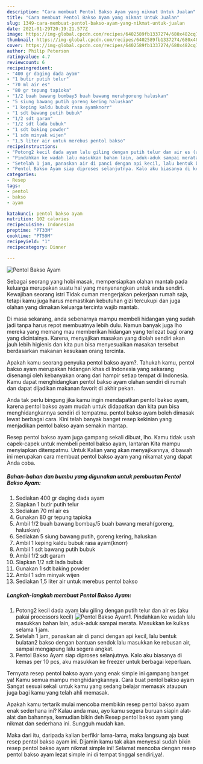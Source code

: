 ```yaml
---
description: "Cara membuat Pentol Bakso Ayam yang nikmat Untuk Jualan"
title: "Cara membuat Pentol Bakso Ayam yang nikmat Untuk Jualan"
slug: 1349-cara-membuat-pentol-bakso-ayam-yang-nikmat-untuk-jualan
date: 2021-01-29T20:19:21.577Z
image: https://img-global.cpcdn.com/recipes/6402589fb1337274/680x482cq70/pentol-bakso-ayam-foto-resep-utama.jpg
thumbnail: https://img-global.cpcdn.com/recipes/6402589fb1337274/680x482cq70/pentol-bakso-ayam-foto-resep-utama.jpg
cover: https://img-global.cpcdn.com/recipes/6402589fb1337274/680x482cq70/pentol-bakso-ayam-foto-resep-utama.jpg
author: Philip Peterson
ratingvalue: 4.7
reviewcount: 6
recipeingredient:
- "400 gr daging dada ayam"
- "1 butir putih telur"
- "70 ml air es"
- "80 gr tepung tapioka"
- "1/2 buah bawang bombay5 buah bawang merahgoreng haluskan"
- "5 siung bawang putih goreng kering haluskan"
- "1 keping kaldu bubuk rasa ayamknorr"
- "1 sdt bawang putih bubuk"
- "1/2 sdt garam"
- "1/2 sdt lada bubuk"
- "1 sdt baking powder"
- "1 sdm minyak wijen"
- "1,5 liter air untuk merebus pentol bakso"
recipeinstructions:
- "Potong2 kecil dada ayam lalu giling dengan putih telur dan air es (aku pakai processors kecil)"
- "Pindahkan ke wadah lalu masukkan bahan lain, aduk-aduk sampai merata. Masukkan ke kulkas selama 1 jam."
- "Setelah 1 jam, panaskan air di panci dengan api kecil, lalu bentuk bulatan2 bakso dengan bantuan sendok lalu masukkan ke rebusan air, sampai mengapung lalu segera angkat."
- "Pentol Bakso Ayam siap diproses selanjutnya. Kalo aku biasanya di kemas per 10 pcs, aku masukkan ke freezer untuk berbagai keperluan."
categories:
- Resep
tags:
- pentol
- bakso
- ayam

katakunci: pentol bakso ayam 
nutrition: 102 calories
recipecuisine: Indonesian
preptime: "PT33M"
cooktime: "PT59M"
recipeyield: "1"
recipecategory: Dinner

---
```



![Pentol Bakso Ayam](https://img-global.cpcdn.com/recipes/6402589fb1337274/680x482cq70/pentol-bakso-ayam-foto-resep-utama.jpg)

Sebagai seorang yang hobi masak, mempersiapkan olahan mantab pada keluarga merupakan suatu hal yang menyenangkan untuk anda sendiri. Kewajiban seorang istri Tidak cuman mengerjakan pekerjaan rumah saja, tetapi kamu juga harus memastikan kebutuhan gizi tercukupi dan juga olahan yang dimakan keluarga tercinta wajib mantab.

Di masa  sekarang, anda sebenarnya mampu membeli hidangan yang sudah jadi tanpa harus repot membuatnya lebih dulu. Namun banyak juga lho mereka yang memang mau memberikan hidangan yang terlezat bagi orang yang dicintainya. Karena, menyajikan masakan yang diolah sendiri akan jauh lebih higienis dan kita pun bisa menyesuaikan masakan tersebut berdasarkan makanan kesukaan orang tercinta. 



Apakah kamu seorang penyuka pentol bakso ayam?. Tahukah kamu, pentol bakso ayam merupakan hidangan khas di Indonesia yang sekarang disenangi oleh kebanyakan orang dari hampir setiap tempat di Indonesia. Kamu dapat menghidangkan pentol bakso ayam olahan sendiri di rumah dan dapat dijadikan makanan favorit di akhir pekan.

Anda tak perlu bingung jika kamu ingin mendapatkan pentol bakso ayam, karena pentol bakso ayam mudah untuk didapatkan dan kita pun bisa menghidangkannya sendiri di tempatmu. pentol bakso ayam boleh dimasak lewat berbagai cara. Kini telah banyak banget resep kekinian yang menjadikan pentol bakso ayam semakin mantap.

Resep pentol bakso ayam juga gampang sekali dibuat, lho. Kamu tidak usah capek-capek untuk membeli pentol bakso ayam, lantaran Kita mampu menyiapkan ditempatmu. Untuk Kalian yang akan menyajikannya, dibawah ini merupakan cara membuat pentol bakso ayam yang nikamat yang dapat Anda coba.

<!--inarticleads1-->

##### Bahan-bahan dan bumbu yang digunakan untuk pembuatan Pentol Bakso Ayam:

1. Sediakan 400 gr daging dada ayam
1. Siapkan 1 butir putih telur
1. Sediakan 70 ml air es
1. Gunakan 80 gr tepung tapioka
1. Ambil 1/2 buah bawang bombay/5 buah bawang merah(goreng, haluskan)
1. Sediakan 5 siung bawang putih, goreng kering, haluskan
1. Ambil 1 keping kaldu bubuk rasa ayam(knorr)
1. Ambil 1 sdt bawang putih bubuk
1. Ambil 1/2 sdt garam
1. Siapkan 1/2 sdt lada bubuk
1. Gunakan 1 sdt baking powder
1. Ambil 1 sdm minyak wijen
1. Sediakan 1,5 liter air untuk merebus pentol bakso




<!--inarticleads2-->

##### Langkah-langkah membuat Pentol Bakso Ayam:

1. Potong2 kecil dada ayam lalu giling dengan putih telur dan air es (aku pakai processors kecil)
<img src="https://img-global.cpcdn.com/steps/64c620e41f8db4e5/160x128cq70/pentol-bakso-ayam-langkah-memasak-1-foto.jpg" alt="Pentol Bakso Ayam">1. Pindahkan ke wadah lalu masukkan bahan lain, aduk-aduk sampai merata. Masukkan ke kulkas selama 1 jam.
1. Setelah 1 jam, panaskan air di panci dengan api kecil, lalu bentuk bulatan2 bakso dengan bantuan sendok lalu masukkan ke rebusan air, sampai mengapung lalu segera angkat.
1. Pentol Bakso Ayam siap diproses selanjutnya. Kalo aku biasanya di kemas per 10 pcs, aku masukkan ke freezer untuk berbagai keperluan.




Ternyata resep pentol bakso ayam yang enak simple ini gampang banget ya! Kamu semua mampu menghidangkannya. Cara buat pentol bakso ayam Sangat sesuai sekali untuk kamu yang sedang belajar memasak ataupun juga bagi kamu yang telah ahli memasak.

Apakah kamu tertarik mulai mencoba membikin resep pentol bakso ayam enak sederhana ini? Kalau anda mau, ayo kamu segera buruan siapin alat-alat dan bahannya, kemudian bikin deh Resep pentol bakso ayam yang nikmat dan sederhana ini. Sungguh mudah kan. 

Maka dari itu, daripada kalian berfikir lama-lama, maka langsung aja buat resep pentol bakso ayam ini. Dijamin kamu tak akan menyesal sudah bikin resep pentol bakso ayam nikmat simple ini! Selamat mencoba dengan resep pentol bakso ayam lezat simple ini di tempat tinggal sendiri,ya!.

